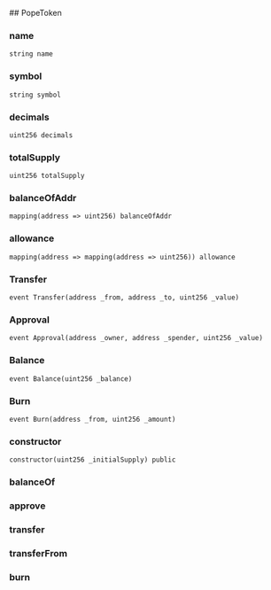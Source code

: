 ﻿﻿## PopeToken


### name

```solidity
string name
```

### symbol

```solidity
string symbol
```

### decimals

```solidity
uint256 decimals
```

### totalSupply

```solidity
uint256 totalSupply
```

### balanceOfAddr

```solidity
mapping(address => uint256) balanceOfAddr
```

### allowance

```solidity
mapping(address => mapping(address => uint256)) allowance
```

### Transfer

```solidity
event Transfer(address _from, address _to, uint256 _value)
```

### Approval

```solidity
event Approval(address _owner, address _spender, uint256 _value)
```

### Balance

```solidity
event Balance(uint256 _balance)
```

### Burn

```solidity
event Burn(address _from, uint256 _amount)
```

### constructor

```solidity
constructor(uint256 _initialSupply) public
```







### balanceOf

<BonadocsWidget widgetConfigUri="ipfs://bafkreibhrboumx4hwmeh5qk2vq3jzb3b6n3i6pb7l4kgp7xmbl3asospd4" contract="PopeToken" functionKey="0x70a08231" />







### approve

<BonadocsWidget widgetConfigUri="ipfs://bafkreibhrboumx4hwmeh5qk2vq3jzb3b6n3i6pb7l4kgp7xmbl3asospd4" contract="PopeToken" functionKey="0x095ea7b3" />







### transfer

<BonadocsWidget widgetConfigUri="ipfs://bafkreibhrboumx4hwmeh5qk2vq3jzb3b6n3i6pb7l4kgp7xmbl3asospd4" contract="PopeToken" functionKey="0xa9059cbb" />







### transferFrom

<BonadocsWidget widgetConfigUri="ipfs://bafkreibhrboumx4hwmeh5qk2vq3jzb3b6n3i6pb7l4kgp7xmbl3asospd4" contract="PopeToken" functionKey="0x23b872dd" />







### burn

<BonadocsWidget widgetConfigUri="ipfs://bafkreibhrboumx4hwmeh5qk2vq3jzb3b6n3i6pb7l4kgp7xmbl3asospd4" contract="PopeToken" functionKey="0x42966c68" />







